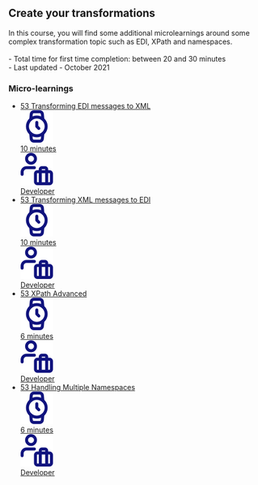 <div class="ez-academy">
	<div class="ez-academy__body">
		<main class="master">
	<h2 class="title">Create your transformations</h2>
    <p>
       In this course, you will find some additional microlearnings around some complex transformation topic such as EDI, XPath and namespaces.   
        </br></br>
        - Total time for first time completion: between 20 and 30 minutes
        </br>
        - Last updated - October 2021
    </p>
    <h3 class="title">Micro-learnings</h3>
    <ul class="strip-container">
        <li class="strip">
            <a href="../../docs/microlearning/advanced-create-your-transformations-edi-2-xml" class="strip__link">
            <label for="" class="strip__label">
                <span>53</span>
                Transforming EDI messages to XML
            </label>
            <div class="strip__attribute">
                <img class="strip__attribute-icon strip__attribute-icon--duration" src="../../img/microlearning/academy_index/icon-duration32.svg"/>
                <div class="strip__attribute-label">10 minutes</div>
            </div>
            <div class="strip__attribute">
                <img class="strip__attribute-icon strip__attribute-icon--roles" src="../../img/microlearning/academy_index/icon-roles32.svg"/>
                <div class="strip__attribute-label">Developer</div>
            </div>
        </a>
        </li>
		<li class="strip">
            <a href="../../docs/microlearning/advanced-create-your-transformations-xml-2-edi" class="strip__link">
            <label for="" class="strip__label">
                <span>53</span>
                Transforming XML messages to EDI
            </label>
            <div class="strip__attribute">
                <img class="strip__attribute-icon strip__attribute-icon--duration" src="../../img/microlearning/academy_index/icon-duration32.svg"/>
                <div class="strip__attribute-label">10 minutes</div>
            </div>
            <div class="strip__attribute">
                <img class="strip__attribute-icon strip__attribute-icon--roles" src="../../img/microlearning/academy_index/icon-roles32.svg"/>
                <div class="strip__attribute-label">Developer</div>
            </div>
            </a>
        </li>
        <li class="strip">
            <a href="../../docs/microlearning/advanced-create-your-transformations-xpath-advanced" class="strip__link">
            <label for="" class="strip__label">
                <span>53</span>
                XPath Advanced
            </label>
            <div class="strip__attribute">
                <img class="strip__attribute-icon strip__attribute-icon--duration" src="../../img/microlearning/academy_index/icon-duration32.svg"/>
                <div class="strip__attribute-label">6 minutes</div>
            </div>
            <div class="strip__attribute">
                <img class="strip__attribute-icon strip__attribute-icon--roles" src="../../img/microlearning/academy_index/icon-roles32.svg"/>
                <div class="strip__attribute-label">Developer</div>
            </div>
            </a>
        </li>
        <li class="strip">
            <a href="../../docs/microlearning/advanced-create-your-transformations-handling-multiple-namespaces" class="strip__link">
            <label for="" class="strip__label">
                <span>53</span>
                Handling Multiple Namespaces
            </label>
            <div class="strip__attribute">
                <img class="strip__attribute-icon strip__attribute-icon--duration" src="../../img/microlearning/academy_index/icon-duration32.svg"/>
                <div class="strip__attribute-label">6 minutes</div>
            </div>
            <div class="strip__attribute">
                <img class="strip__attribute-icon strip__attribute-icon--roles" src="../../img/microlearning/academy_index/icon-roles32.svg"/>
                <div class="strip__attribute-label">Developer</div>
            </div>
            </a>
        </li>	
    </ul>
    </main>
    </div>
</div>
